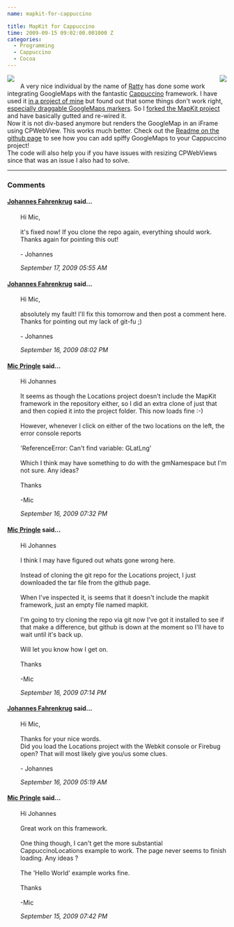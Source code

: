 ```yaml
---
name: mapkit-for-cappuccino

title: MapKit for Cappuccino
time: 2009-09-15 09:02:00.001000 Z
categories:
  - Programming
  - Cappuccino
  - Cocoa
---
```


<div class="separator" style="clear: both; text-align: center;"></div><div class="separator" style="clear: both; text-align: center;"><a href="http://3.bp.blogspot.com/_-dK4R3d1lbc/Sq9V5CpFbvI/AAAAAAAAA4E/SIfDYRJyBRE/s1600-h/googlemaps-left.png" imageanchor="1" style="clear: right; float: right; margin-bottom: 1em; margin-left: 1em;"><img border="0" style="border: 0px" src="http://3.bp.blogspot.com/_-dK4R3d1lbc/Sq9V5CpFbvI/AAAAAAAAA4E/SIfDYRJyBRE/s200/googlemaps-left.png" /></a></div><a href="http://2.bp.blogspot.com/_-dK4R3d1lbc/Sq9Vu6NxCII/AAAAAAAAA38/2JU22jW5bi4/s1600-h/cappuccino-right.png" imageanchor="1" style="clear: left; float: left; margin-bottom: 1em; margin-right: 1em;"><img border="0" style="border: 0px" src="http://2.bp.blogspot.com/_-dK4R3d1lbc/Sq9Vu6NxCII/AAAAAAAAA38/2JU22jW5bi4/s200/cappuccino-right.png" /></a><br />
A very nice individual by the name of <a href="http://github.com/Ratty">Ratty</a>&nbsp;has done some work integrating GoogleMaps with the fantastic <a href="http://cappuccino.org/">Cappuccino</a> framework. I have used it <a href="http://blog.springenwerk.com/2009/09/my-first-cappuccino-app.html">in a project of mine</a>&nbsp;but found out that some things don't work right, <a href="http://groups.google.com/group/objectivej/browse_thread/thread/a45f2419405068bd">especially draggable GoogleMaps markers</a>. So I <a href="http://github.com/jfahrenkrug/MapKit">forked the MapKit project</a> and have basically gutted and re-wired it.<br />
Now it is not div-based anymore but renders the GoogleMap in an iFrame using CPWebView. This works much better. Check out the <a href="http://github.com/jfahrenkrug/MapKit/blob/master/README.textile">Readme on the github page</a> to see how you can add spiffy GoogleMaps to your Cappuccino project!<br />
The code will also help you if you have issues with resizing CPWebViews since that was an issue I also had to solve.
<br/><hr/><h3>Comments</h3>
<div class="swcomment"><h4><a href="http://www.blogger.com/profile/06650223978538123548">Johannes Fahrenkrug</a> said...</h4>
<p style="margin-left: 30px">Hi Mic,<br /><br />it&#39;s fixed now! If you clone the repo again, everything should work. Thanks again for pointing this out!<br /><br />- Johannes</p>
<em class="swlightgray" style="margin-left: 30px">September 17, 2009 05:55 AM</em></div>
<div class="swcomment"><h4><a href="http://www.blogger.com/profile/06650223978538123548">Johannes Fahrenkrug</a> said...</h4>
<p style="margin-left: 30px">Hi Mic,<br /><br />absolutely my fault! I&#39;ll fix this tomorrow and then post a comment here. Thanks for pointing out my lack of git-fu ;)<br /><br />- Johannes</p>
<em class="swlightgray" style="margin-left: 30px">September 16, 2009 08:02 PM</em></div>
<div class="swcomment"><h4><a href="">Mic Pringle</a> said...</h4>
<p style="margin-left: 30px">Hi Johannes<br /><br />It seems as though the Locations project doesn&#39;t include the MapKit framework in the repository either, so I did an extra clone of just that and then copied it into the project folder. This now loads fine :-)<br /><br />However, whenever I click on either of the two locations on the left, the error console reports <br /><br />&#39;ReferenceError: Can&#39;t find variable: GLatLng&#39;<br /><br />Which I think may have something to do with the gmNamespace but I&#39;m not sure. Any ideas?<br /><br />Thanks<br /><br />-Mic</p>
<em class="swlightgray" style="margin-left: 30px">September 16, 2009 07:32 PM</em></div>
<div class="swcomment"><h4><a href="">Mic Pringle</a> said...</h4>
<p style="margin-left: 30px">Hi Johannes<br /><br />I think I may have figured out whats gone wrong here.<br /><br />Instead of cloning the git repo for the Locations project, I just downloaded the tar file from the github page.<br /><br />When I&#39;ve inspected it, is seems that it doesn&#39;t include the mapkit framework, just an empty file named mapkit.<br /><br />I&#39;m going to try cloning the repo via git now I&#39;ve got it installed to see if that make a difference, but github is down at the moment so I&#39;ll have to wait until it&#39;s back up.<br /><br />Will let you know how I get on.<br /><br />Thanks<br /><br />-Mic</p>
<em class="swlightgray" style="margin-left: 30px">September 16, 2009 07:14 PM</em></div>
<div class="swcomment"><h4><a href="http://www.blogger.com/profile/06650223978538123548">Johannes Fahrenkrug</a> said...</h4>
<p style="margin-left: 30px">Hi Mic,<br /><br />Thanks for your nice words.<br />Did you load the Locations project with the Webkit console or Firebug open? That will most likely give you/us some clues.<br /><br />- Johannes</p>
<em class="swlightgray" style="margin-left: 30px">September 16, 2009 05:19 AM</em></div>
<div class="swcomment"><h4><a href="">Mic Pringle</a> said...</h4>
<p style="margin-left: 30px">Hi Johannes<br /><br />Great work on this framework.<br /><br />One thing though, I can&#39;t get the more substantial CappuccinoLocations example to work. The page never seems to finish loading. Any ideas ?<br /><br />The &#39;Hello World&#39; example works fine.<br /><br />Thanks<br /><br />-Mic</p>
<em class="swlightgray" style="margin-left: 30px">September 15, 2009 07:42 PM</em></div>
